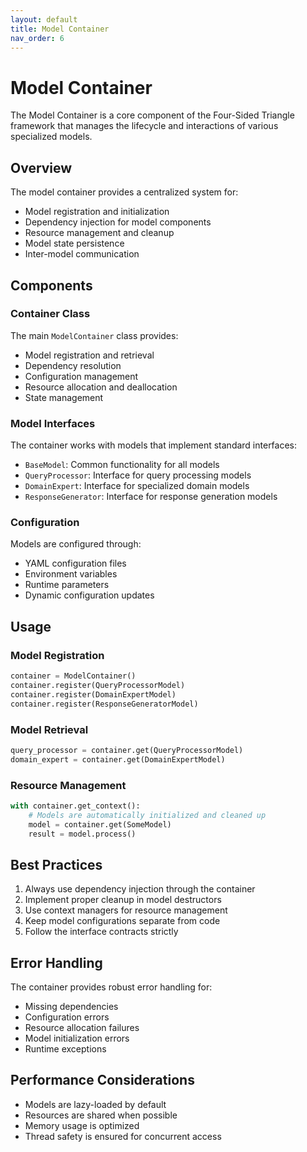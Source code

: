 ```yaml
---
layout: default
title: Model Container
nav_order: 6
---
```


# Model Container

The Model Container is a core component of the Four-Sided Triangle framework that manages the lifecycle and interactions of various specialized models.

## Overview

The model container provides a centralized system for:
- Model registration and initialization
- Dependency injection for model components
- Resource management and cleanup
- Model state persistence
- Inter-model communication

## Components

### Container Class

The main `ModelContainer` class provides:

- Model registration and retrieval
- Dependency resolution
- Configuration management
- Resource allocation and deallocation
- State management

### Model Interfaces

The container works with models that implement standard interfaces:

- `BaseModel`: Common functionality for all models
- `QueryProcessor`: Interface for query processing models
- `DomainExpert`: Interface for specialized domain models
- `ResponseGenerator`: Interface for response generation models

### Configuration

Models are configured through:

- YAML configuration files
- Environment variables
- Runtime parameters
- Dynamic configuration updates

## Usage

### Model Registration

```python
container = ModelContainer()
container.register(QueryProcessorModel)
container.register(DomainExpertModel)
container.register(ResponseGeneratorModel)
```

### Model Retrieval

```python
query_processor = container.get(QueryProcessorModel)
domain_expert = container.get(DomainExpertModel)
```

### Resource Management

```python
with container.get_context():
    # Models are automatically initialized and cleaned up
    model = container.get(SomeModel)
    result = model.process()
```

## Best Practices

1. Always use dependency injection through the container
2. Implement proper cleanup in model destructors
3. Use context managers for resource management
4. Keep model configurations separate from code
5. Follow the interface contracts strictly

## Error Handling

The container provides robust error handling for:

- Missing dependencies
- Configuration errors
- Resource allocation failures
- Model initialization errors
- Runtime exceptions

## Performance Considerations

- Models are lazy-loaded by default
- Resources are shared when possible
- Memory usage is optimized
- Thread safety is ensured for concurrent access 
